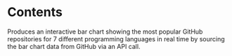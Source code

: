 # Contents
Produces an interactive bar chart showing the most popular GitHub repositories for 7 different programming languages in real time by sourcing the bar chart data from GitHub via an API call.
